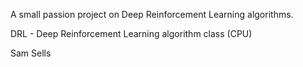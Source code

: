 A small passion project on Deep Reinforcement Learning algorithms.

DRL - Deep Reinforcement Learning algorithm class (CPU)

Sam Sells
